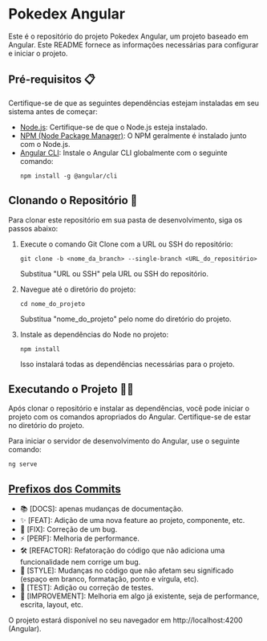 # Pokedex Angular

Este é o repositório do projeto Pokedex Angular, um projeto baseado em Angular. Este README fornece as informações necessárias para configurar e iniciar o projeto.

## Pré-requisitos 📋

Certifique-se de que as seguintes dependências estejam instaladas em seu sistema antes de começar:

- [Node.js](https://nodejs.org/): Certifique-se de que o Node.js esteja instalado.
- [NPM (Node Package Manager)](https://www.npmjs.com/): O NPM geralmente é instalado junto com o Node.js.
- [Angular CLI](https://cli.angular.io/): Instale o Angular CLI globalmente com o seguinte comando:
  ```
  npm install -g @angular/cli
  ```

## Clonando o Repositório 🔎

Para clonar este repositório em sua pasta de desenvolvimento, siga os passos abaixo:

1. Execute o comando Git Clone com a URL ou SSH do repositório:

   ```
   git clone -b <nome_da_branch> --single-branch <URL_do_repositório>
   ```

   Substitua "URL ou SSH" pela URL ou SSH do repositório.

2. Navegue até o diretório do projeto:

   ```
   cd nome_do_projeto
   ```

   Substitua "nome_do_projeto" pelo nome do diretório do projeto.

3. Instale as dependências do Node no projeto:

   ```
   npm install
   ```

   Isso instalará todas as dependências necessárias para o projeto.

## Executando o Projeto 🧑‍💻

Após clonar o repositório e instalar as dependências, você pode iniciar o projeto com os comandos apropriados do Angular. Certifique-se de estar no diretório do projeto.

Para iniciar o servidor de desenvolvimento do Angular, use o seguinte comando:

```
ng serve
```

## [Prefixos dos Commits](https://github.com/JuniorLima22/padroes-e-nomenclaturas-no-git#prefixos-dos-commits)
- 📚 [DOCS]: apenas mudanças de documentação.
- ✨ [FEAT]: Adição de uma nova feature ao projeto, componente, etc.
- 🐞 [FIX]: Correção de um bug.
- ⚡ [PERF]: Melhoria de performance.
- 🛠️ [REFACTOR]: Refatoração do código que não adiciona uma funcionalidade nem corrige um bug.
- 🎨 [STYLE]: Mudanças no código que não afetam seu significado (espaço em branco, formatação, ponto e vírgula, etc).
- 🧪 [TEST]: Adição ou correção de testes.
- 🚀 [IMPROVEMENT]: Melhoria em algo já existente, seja de performance, escrita, layout, etc.

O projeto estará disponível no seu navegador em http://localhost:4200 (Angular).

